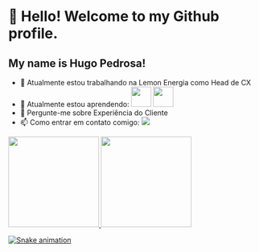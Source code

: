 # 👋 Hello! Welcome to my Github profile.
## My name is Hugo Pedrosa!

- 🔭 Atualmente estou trabalhando na Lemon Energia como Head de CX
- 🌱 Atualmente estou aprendendo: <img loading="lazy" src="https://cdn.jsdelivr.net/gh/devicons/devicon/icons/git/git-original.svg" width="40" height="40"/> <img loading="lazy" src="https://cdn.jsdelivr.net/gh/devicons/devicon@latest/icons/nodejs/nodejs-original.svg" width="40" height="40"/>
- 💬 Pergunte-me sobre Experiência do Cliente
- 📫 Como entrar em contato comigo: <a href="https://www.linkedin.com/in/hugojoanine/" target="_blank"><img loading="lazy" src="https://img.shields.io/badge/-LinkedIn-%230077B5?style=for-the-badge&logo=linkedin&logoColor=white" target="_blank"></a> 

<div>
<a href="hugoPedrosa13">
<img loading="lazy" height="180em" src="https://github-readme-stats.vercel.app/api/top-langs/?username=hugoPedrosa13&layout=compact&langs_count=7&theme=dracula"/>
<img loading="lazy" height="180em" src="https://github-readme-stats.vercel.app/api?username=hugoPedrosa13&show_icons=true&theme=dracula&include_all_commits=true&count_private=true"/>
</div>

![Snake animation](https://github.com/hugoPedrosa13/hugoPedrosa13/blob/output/github-contribution-grid-snake.svg)
